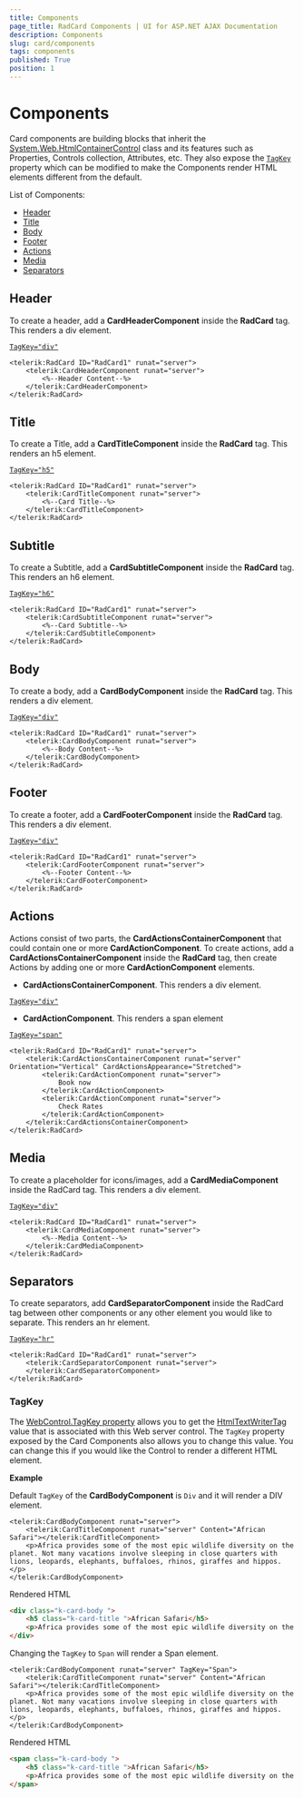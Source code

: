 ```yaml
---
title: Components
page_title: RadCard Components | UI for ASP.NET AJAX Documentation
description: Components
slug: card/components
tags: components
published: True
position: 1
---
```


# Components

Card components are building blocks that inherit the [System.Web.HtmlContainerControl](https://docs.microsoft.com/en-us/dotnet/api/system.web.ui.htmlcontrols.htmlcontainercontrol?view=netframework-4.8) class and its features such as Properties, Controls collection, Attributes, etc. They also expose the [`TagKey`](#tagkey) property which can be modified to make the Components render HTML elements different from the default.

List of Components:
- [Header](#header)
- [Title](#title)
- [Body](#body)
- [Footer](#footer)
- [Actions](#actions)
- [Media](#media)
- [Separators](#separators)


## Header

To create a header, add a **CardHeaderComponent** inside the **RadCard** tag. This renders a div element.

[`TagKey="div"`](#tagkey)

````ASP.NET
<telerik:RadCard ID="RadCard1" runat="server">
    <telerik:CardHeaderComponent runat="server">
        <%--Header Content--%>
    </telerik:CardHeaderComponent>
</telerik:RadCard>
````

## Title

To create a Title, add a **CardTitleComponent** inside the **RadCard** tag. This renders an h5 element.

[`TagKey="h5"`](#tagkey)

````ASP.NET
<telerik:RadCard ID="RadCard1" runat="server">
    <telerik:CardTitleComponent runat="server">
        <%--Card Title--%>
    </telerik:CardTitleComponent>
</telerik:RadCard>
````

## Subtitle

To create a Subtitle, add a **CardSubtitleComponent** inside the **RadCard** tag. This renders an h6 element.

[`TagKey="h6"`](#tagkey)

````ASP.NET
<telerik:RadCard ID="RadCard1" runat="server">
    <telerik:CardSubtitleComponent runat="server">
        <%--Card Subtitle--%>
    </telerik:CardSubtitleComponent>
</telerik:RadCard>
````

## Body

To create a body, add a **CardBodyComponent** inside the **RadCard** tag. This renders a div element.

[`TagKey="div"`](#tagkey)

````ASP.NET
<telerik:RadCard ID="RadCard1" runat="server">
    <telerik:CardBodyComponent runat="server">
        <%--Body Content--%>
    </telerik:CardBodyComponent>
</telerik:RadCard>
````

## Footer

To create a footer, add a **CardFooterComponent** inside the **RadCard** tag. This renders a div element.

[`TagKey="div"`](#tagkey)

````ASP.NET
<telerik:RadCard ID="RadCard1" runat="server">
    <telerik:CardFooterComponent runat="server">
        <%--Footer Content--%>
    </telerik:CardFooterComponent>
</telerik:RadCard>
````


## Actions

Actions consist of two parts, the **CardActionsContainerComponent** that could contain one or more **CardActionComponent**.
To create actions, add a **CardActionsContainerComponent** inside the **RadCard** tag, then create Actions by adding one or more **CardActionComponent** elements.

- **CardActionsContainerComponent**. This renders a div element.

[`TagKey="div"`](#tagkey)

- **CardActionComponent**. This renders a span element

[`TagKey="span"`](#tagkey)


````ASP.NET
<telerik:RadCard ID="RadCard1" runat="server">
    <telerik:CardActionsContainerComponent runat="server" Orientation="Vertical" CardActionsAppearance="Stretched">
        <telerik:CardActionComponent runat="server"> 
            Book now
        </telerik:CardActionComponent>
        <telerik:CardActionComponent runat="server">
            Check Rates
        </telerik:CardActionComponent>
    </telerik:CardActionsContainerComponent>
</telerik:RadCard>
````


## Media

To create a placeholder for icons/images, add a **CardMediaComponent** inside the RadCard tag. This renders a div element.

[`TagKey="div"`](#tagkey)

````ASP.NET
<telerik:RadCard ID="RadCard1" runat="server">
    <telerik:CardMediaComponent runat="server">
        <%--Media Content--%>
    </telerik:CardMediaComponent>
</telerik:RadCard>
````


## Separators

To create separators, add **CardSeparatorComponent** inside the RadCard tag between other components or any other element you would like to separate. This renders an hr element.

[`TagKey="hr"`](#tagkey)

````ASP.NET
<telerik:RadCard ID="RadCard1" runat="server">
    <telerik:CardSeparatorComponent runat="server">
    </telerik:CardSeparatorComponent>
</telerik:RadCard>
````
  
### TagKey

The [WebControl.TagKey property](https://docs.microsoft.com/en-us/dotnet/api/system.web.ui.webcontrols.webcontrol.tagkey?view=netframework-4.8) allows you to get the [HtmlTextWriterTag](https://docs.microsoft.com/en-us/dotnet/api/system.web.ui.htmltextwritertag?view=netframework-4.8) value that is associated with this Web server control. The `TagKey` property exposed by the Card Components also allows you to change this value. You can change this if you would like the Control to render a different HTML element.

**Example**

Default `TagKey` of the **CardBodyComponent** is `Div` and it will render a DIV element.

````ASP.NET
<telerik:CardBodyComponent runat="server">
    <telerik:CardTitleComponent runat="server" Content="African Safari"></telerik:CardTitleComponent>
    <p>Africa provides some of the most epic wildlife diversity on the planet. Not many vacations involve sleeping in close quarters with lions, leopards, elephants, buffaloes, rhinos, giraffes and hippos.</p>
</telerik:CardBodyComponent>
````

Rendered HTML

````HTML
<div class="k-card-body ">
    <h5 class="k-card-title ">African Safari</h5>
    <p>Africa provides some of the most epic wildlife diversity on the planet. Not many vacations involve sleeping in close quarters with lions, leopards, elephants, buffaloes, rhinos, giraffes and hippos.</p>
</div>
````

Changing the `TagKey` to `Span` will render a Span element.

````ASP.NET
<telerik:CardBodyComponent runat="server" TagKey="Span">
    <telerik:CardTitleComponent runat="server" Content="African Safari"></telerik:CardTitleComponent>
    <p>Africa provides some of the most epic wildlife diversity on the planet. Not many vacations involve sleeping in close quarters with lions, leopards, elephants, buffaloes, rhinos, giraffes and hippos.</p>
</telerik:CardBodyComponent>
````

Rendered HTML

````HTML
<span class="k-card-body ">
    <h5 class="k-card-title ">African Safari</h5>
    <p>Africa provides some of the most epic wildlife diversity on the planet. Not many vacations involve sleeping in close quarters with lions, leopards, elephants, buffaloes, rhinos, giraffes and hippos.</p>
</span>
````
 
